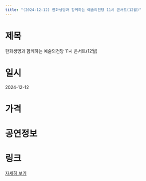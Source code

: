 ```yaml
---
title: "(2024-12-12) 한화생명과 함께하는 예술의전당 11시 콘서트(12월)"
---
```


# 제목
한화생명과 함께하는 예술의전당 11시 콘서트(12월)

# 일시
2024-12-12

# 가격


# 공연정보


# 링크
[자세히 보기](https://www.sac.or.kr/site/main/show/show_view?SN=60147, "https://www.sac.or.kr/site/main/show/show_view?SN=60147")
